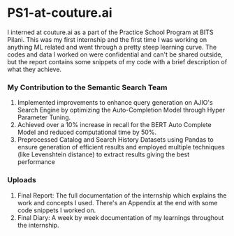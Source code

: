 # PS1-at-couture.ai
I interned at couture.ai as a part of the Practice School Program at BITS Pilani. This was my first internship and the first time I was working on anything ML related and went through a pretty steep learning curve. The codes and data I worked on were confidential and can't be shared outside, but the report contains some snippets of my code with a brief description of what they achieve. 

### My Contribution to the Semantic Search Team 
1. Implemented improvements to enhance query generation on AJIO's Search Engine by optimizing the Auto-Completion Model through Hyper Parameter Tuning.
2. Achieved over a 10% increase in recall for the BERT Auto Complete Model and reduced computational time by 50%. 
3. Preprocessed Catalog and Search History Datasets using Pandas to ensure generation of efficient results and employed multiple techniques (like Levenshtein distance) to extract results giving the best performance

### Uploads
1. Final Report: The full documentation of the internship which explains the work and concepts I used. There's an Appendix at the end with some code snippets I worked on.
2. Final Diary: A week by week documentation of my learnings throughout the internship. 
